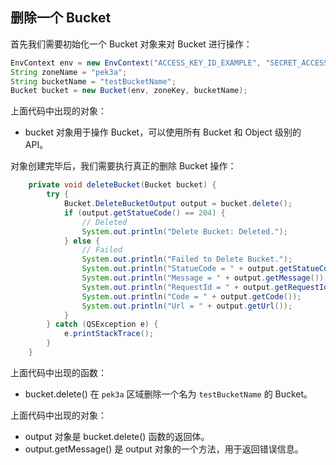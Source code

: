 ## 删除一个 Bucket

首先我们需要初始化一个 Bucket 对象来对 Bucket 进行操作：

``` java
EnvContext env = new EnvContext("ACCESS_KEY_ID_EXAMPLE", "SECRET_ACCESS_KEY_EXAMPLE");
String zoneName = "pek3a";
String bucketName = "testBucketName";
Bucket bucket = new Bucket(env, zoneKey, bucketName);
```

上面代码中出现的对象：
- bucket 对象用于操作 Bucket，可以使用所有 Bucket 和 Object 级别的 API。


对象创建完毕后，我们需要执行真正的删除 Bucket 操作：

```java
    private void deleteBucket(Bucket bucket) {
        try {
            Bucket.DeleteBucketOutput output = bucket.delete();
            if (output.getStatueCode() == 204) {
                // Deleted
                System.out.println("Delete Bucket: Deleted.");
            } else {
                // Failed
                System.out.println("Failed to Delete Bucket.");
                System.out.println("StatueCode = " + output.getStatueCode());
                System.out.println("Message = " + output.getMessage());
                System.out.println("RequestId = " + output.getRequestId());
                System.out.println("Code = " + output.getCode());
                System.out.println("Url = " + output.getUrl());
            }
        } catch (QSException e) {
            e.printStackTrace();
        }
    }
```

上面代码中出现的函数：
- bucket.delete() 在 `pek3a` 区域删除一个名为 `testBucketName` 的 Bucket。 

上面代码中出现的对象：
- output 对象是 bucket.delete() 函数的返回体。
- output.getMessage() 是 output 对象的一个方法，用于返回错误信息。

